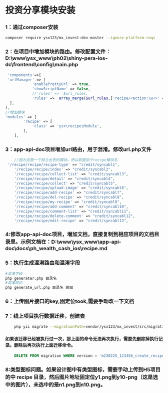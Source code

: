 # 投资分享模块安装
### 1：通过composer安装
```bash
composer require ysx123/mx_invest:dev-master --ignore-platform-reqs
```
### 2：在项目中增加模块的路由。修改配置文件：D:\www\ysx_www\ph02\shiny-pera-ios-dc\frontend\config\main.php
```php
 'components'=>[
 'urlManager' => [
            'enablePrettyUrl' => true,
            'showScriptName' => false,
            //'rules' =>  $url_rules,
            'rules' =>  array_merge($url_rules,['recipe/<action:\w+>' => 'recipe/recipe/<action>']),
  ],
],
//增加模块
'modules' => [
        'recipe' => [
            'class' => 'ysx\recipe\Module',
        ],
    ],
```
### 3：app-api-doc项目增加url路由，用于混淆。修改url.php文件
```php
    //因为这是一个独立出去的模块。所以前面加个recipe模块名
 '/recipe/recipe/recipe-type' => "credit/syncabl1",
    '/recipe/recipe/index' => "credit/syncabl2",
    '/recipe/recipe/collect-list' => "credit/syncabl3",
    '/recipe/recipe/detail' => "credit/syncabl4",
    '/recipe/recipe/collect' => "credit/syncabl5",
    '/recipe/recipe/upload-image' => "credit/syncabl6",
    '/recipe/recipe/add-recipe' => "credit/syncabl7",
    '/recipe/recipe/del-recipe' => "credit/syncabl8",
    '/recipe/recipe/my-recipe' => "credit/syncabl9",
    '/recipe/recipe/add-comment' => "credit/syncabl10",
    '/recipe/recipe/comment-list' => "credit/syncabl11",
    '/recipe/recipe/delete-comment' => "credit/syncabl12",
    '/recipe/recipe/edit-recipe' => "credit/syncabl13",
```
### 4:修改app-api-doc项目，增加文档，直接复制到相应项目的文档目录里。示例文档在：D:\www\ysx_www\app-api-doc\docs\ph_wealth_cash_ios\recipe.md

### 5：执行生成混淆路由和混淆字段
```bash
#混淆字段
php generater.php 目录名
#混淆路由
php generate_url.php 目录名 前缀
```
### 6：上传图片接口的key,固定位took,需要手动改一下文档

### 7：线上项目执行数据迁移，创建表
```bash
    php yii migrate --migrationPath=vendor/ysx123/mx_invest/src/migrations/
```
#### 如果该迁移已经被执行过一次，那上面的命令无法再次执行，需要先删除掉执行记录。删除后再次执行上面迁移命令。
```sql
    DELETE FROM migration WHERE version = 'm230225_123456_create_recipe_table';
```
### 8:类型图标问题。如果设计图中有类型图标，需要手动上传到H5项目的中 recipe 目录，然后图片地址固定位y1.png到y10-png（这是选中的图片），未选中的是n1.png到n10.png。